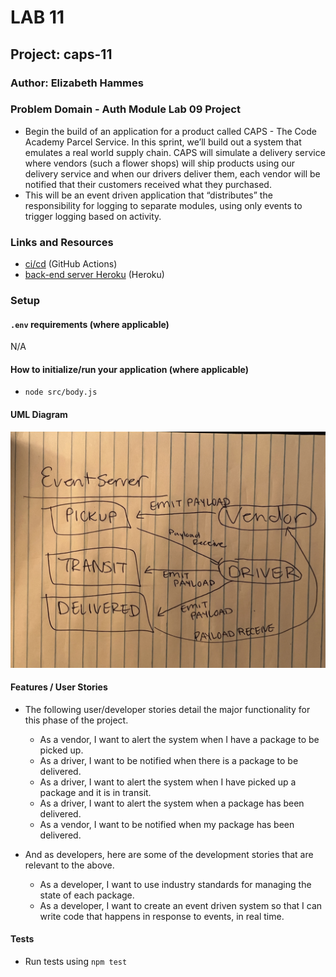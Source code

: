 # LAB 11

## Project: caps-11

### Author: Elizabeth Hammes

### Problem Domain - Auth Module Lab 09 Project

* Begin the build of an application for a product called CAPS - The Code Academy Parcel Service. In this sprint, we’ll build out a system that emulates a real world supply chain. CAPS will simulate a delivery service where vendors (such a flower shops) will ship products using our delivery service and when our drivers deliver them, each vendor will be notified that their customers received what they purchased.
* This will be an event driven application that “distributes” the responsibility for logging to separate modules, using only events to trigger logging based on activity.

### Links and Resources

* [ci/cd](https://github.com/ehammes/caps-11/actions) (GitHub Actions)
* [back-end server Heroku](https://cf-caps-11.herokuapp.com/) (Heroku)

### Setup

#### `.env` requirements (where applicable)

N/A

#### How to initialize/run your application (where applicable)

* `node src/body.js`

#### UML Diagram

![lab 11 uml](./src/img/lab11.jpg)

#### Features / User Stories

* The following user/developer stories detail the major functionality for this phase of the project.
  * As a vendor, I want to alert the system when I have a package to be picked up.
  * As a driver, I want to be notified when there is a package to be delivered.
  * As a driver, I want to alert the system when I have picked up a package and it is in transit.
  * As a driver, I want to alert the system when a package has been delivered.
  * As a vendor, I want to be notified when my package has been delivered.

* And as developers, here are some of the development stories that are relevant to the above.
  * As a developer, I want to use industry standards for managing the state of each package.
  * As a developer, I want to create an event driven system so that I can write code that happens in response to events, in real time.

#### Tests

* Run tests using `npm test`

